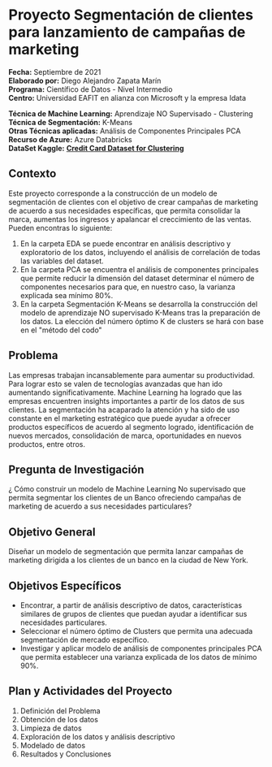 # Proyecto Segmentación de clientes para lanzamiento de campañas de marketing

**Fecha:** Septiembre de 2021  
**Elaborado por:** Diego Alejandro Zapata Marín  
**Programa:** Científico de Datos - Nivel Intermedio  
**Centro:** Universidad EAFIT en alianza con Microsoft y la empresa Idata  

**Técnica de Machine Learning:** Aprendizaje NO Supervisado - Clustering  
**Técnica de Segmentación:** K-Means  
**Otras Técnicas aplicadas:** Análisis de Componentes Principales PCA  
**Recurso de Azure:** Azure Databricks  
**DataSet Kaggle:**  __[Credit Card Dataset for Clustering](https://www.kaggle.com/arjunbhasin2013/ccdata)__  


## Contexto
Este proyecto corresponde a la construcción de un modelo de segmentación de clientes con el objetivo de crear campañas de marketing de acuerdo a sus necesidades específicas, que permita consolidar la marca, aumentas los ingresos y apalancar el creccimiento de las ventas.
Pueden encontras lo siguiente:  
1. En la carpeta EDA se puede encontrar en análisis descriptivo y exploratorio de los datos, incluyendo el análisis de correlación de todas las variables del dataset.
2. En la carpeta PCA se encuentra el análisis de componentes principales que permite reducir la dimensión del dataset determinar el número de componentes necesarios para que, en nuestro caso, la varianza explicada sea mínimo 80%.
3. En la carpeta Segmentación K-Means se desarrolla la construcción del modelo de aprendizaje NO supervisado K-Means tras la preparación de los datos. La elección del número óptimo K de clusters se hará con base en el "método del codo"

## Problema
Las empresas trabajan incansablemente para aumentar su productividad. Para lograr esto se valen de tecnologías avanzadas que han ido aumentando significativamente. Machine Learning ha logrado que las empresas encuentren insights importantes a partir de los datos de sus clientes. La segmentación ha acaparado la atención y ha sido de uso constante en el marketing estratégico que puede ayudar a ofrecer productos específicos de acuerdo al segmento logrado, identificación de nuevos mercados, consolidación de marca, oportunidades en nuevos productos, entre otros.

## Pregunta de Investigación
¿ Cómo construir un modelo de Machine Learning No supervisado que permita segmentar los clientes de un Banco ofreciendo campañas de marketing de acuerdo a sus necesidades particulares?

## Objetivo General
Diseñar un modelo de segmentación que permita lanzar campañas de marketing dirigida a los clientes de un banco en la ciudad de New York.

## Objetivos Específicos	
* Encontrar, a partir de análisis descriptivo de datos, características similares de grupos de clientes que puedan ayudar a identificar sus necesidades particulares.
* Seleccionar el número óptimo de Clusters que permita una adecuada segmentación de mercado específico.
* Investigar y aplicar modelo de análisis de componentes principales PCA que permita establecer una varianza explicada de los datos de mínimo 90%.

## Plan y Actividades del Proyecto
1. Definición del Problema
2. Obtención de los datos
3. Limpieza de datos
4. Exploración de los datos y análisis descriptivo
5. Modelado de datos
6. Resultados y Conclusiones
